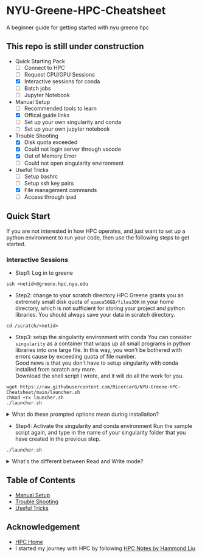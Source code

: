 # NYU-Greene-HPC-Cheatsheet
A beginner guide for getting started with nyu greene hpc

## This repo is still under construction
* Quick Starting Pack
	- [ ] Connect to HPC
	- [ ] Request CPU/GPU Sessions
	- [x] Interactive sessions for conda
	- [ ] Batch jobs
	- [ ] Jupyter Notebook
* Manual Setup
	- [ ] Recommended tools to learn
	- [x] Offical guide links
	- [ ] Set up your own singularity and conda
	- [ ] Set up your own jupyter notebook
* Trouble Shooting
	- [x] Disk quota exceeded
	- [x] Could not login server through vscode
	- [x] Out of Memory Error
	- [ ] Could not open singularity environment
* Useful Tricks
	- [ ] Setup bashrc
	- [ ] Setup ssh key pairs
	- [x] File management commands
	- [ ] Access through ipad

## Quick Start
If you are not interested in how HPC operates, and just want to set up a python environment to run your code, then use the following steps to get started.
### Interactive Sessions
* Step1: Log in to greene
```
ssh <netid>@greene.hpc.nyu.edu
```
* Step2: change to your scratch directory
HPC Greene grants you an extremely small disk quota of `space50GB/files30K` in your home directory, which is not sufficient for storing your project and python libraries. You should always save your data in scratch directory.

```
cd /scratch/<netid>
```
* Step3: setup the singularity environment with conda
You can consider `singularity` as a container that wraps up all small programs in python libraries into one large file. In this way, you won't be bothered with errors cause by exceeding quota of file number. <br>
Good news is that you don't have to setup singularity with conda installed from scratch any more. <br>
Download the shell script I wrote, and it will do all the work for you.
```
wget https://raw.githubusercontent.com/RicercarG/NYU-Greene-HPC-Cheatsheet/main/launcher.sh
chmod +rx launcher.sh
./launcher.sh
```
<details>
	<summary>What do these prompted options mean during installation?</summary>
	* `Name Your Singularity Folder`: Since you can have multiple singularity environments, you should give a unique name to your singularity folder. You will use this name to activate your singularity environment. It's a good practice to set up a new singularity environment for each project.
	* `cuda version`: This should be based on your project. If not specified, cuda 11.8 works for most cases.
	* `Size of overlay`: This decides how large and how many python libraries you can install. For LLM or Diffusers projects, I empirically recommand `overlay-50G-10M`.
</details>

* Step4: Activate the singularity and conda environment
Run the sample script again, and type in the name of your singularity folder that you have created in the previous step.
```
./launcher.sh
```
<details>
	<summary>What's the different between Read and Write mode?</summary>
	* `Read and Write`: You can add files into the singularity. This is useful when you are setting up your conda environment. However, one singularity overlay can only be written by one process at a time.
	* `Read only`: You can only read the files in the singularity environment. This is useful when you want to use a pre-built singularity environment.
</details>



## Table of Contents
* [Manual Setup](MaunalSetup.md)
* [Trouble Shooting](TroubleShooting.md)
* [Useful Tricks](UsefulTricks.md)

## Acknowledgement
* [HPC Home](https://sites.google.com/nyu.edu/nyu-hpc/home?authuser=0)
* I started my journey with HPC by following [HPC Notes by Hammond Liu](https://abstracted-crime-34a.notion.site/63aae4cc39904d11a5c744f480a42017?v=261a410e1fe24d0294ed744c21a41015&p=7ed5e95ce1dc400898f6462f6de47d2c&pm=s)